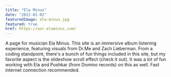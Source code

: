 ```yaml
---
title: "Ela Minus"
date: "2022-01-02"
featuredImage: ela-minus.jpg
featured: true
href: https://aor.elaminus.com/
---
```

A page for musician Ela Minus. This site is an immersive album listening experience, featuring visuals from Dr.Me and Zach Lieberman. From a coding standpoint, there's a bunch of fun things included in this site, but my favorite aspect is the slideshow scroll effect (check it out). It was a lot of fun working with Ela and Pushkar (from Domino records) on this as well. Fast internet connection recommended.
